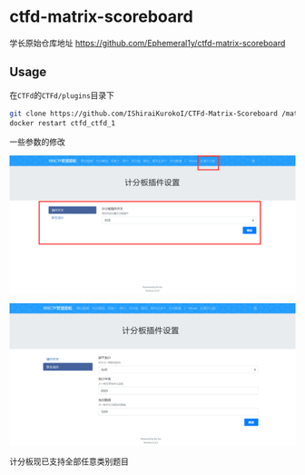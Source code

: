 # ctfd-matrix-scoreboard

学长原始仓库地址 https://github.com/Ephemeral1y/ctfd-matrix-scoreboard

## Usage

在`CTFd`的`CTFd/plugins`目录下

```bash
git clone https://github.com/IShiraiKurokoI/CTFd-Matrix-Scoreboard /matrix
docker restart ctfd_ctfd_1
```

一些参数的修改

![image-20230705162332065](image-20230705162332065.png)

![image-20230705162434642](image-20230705162434642.png)

计分板现已支持全部任意类别题目
